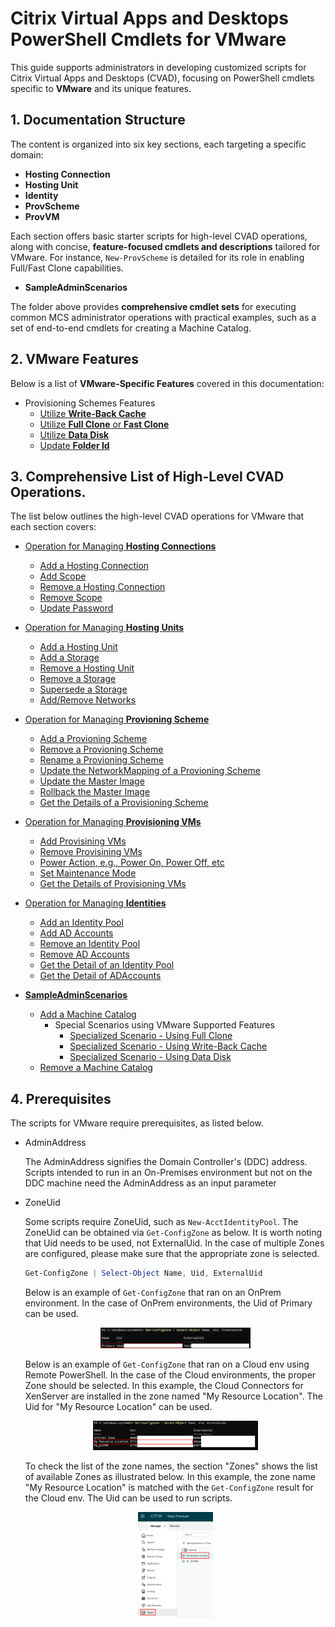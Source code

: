 # Citrix Virtual Apps and Desktops PowerShell Cmdlets for VMware

This guide supports administrators in developing customized scripts for Citrix Virtual Apps and Desktops (CVAD), focusing on PowerShell cmdlets specific to **VMware** and its unique features.



## 1. Documentation Structure

The content is organized into six key sections, each targeting a specific domain:

* **Hosting Connection**
* **Hosting Unit**
* **Identity** 
* **ProvScheme** 
* **ProvVM**

Each section offers basic starter scripts for high-level CVAD operations, along with concise, **feature-focused cmdlets and descriptions** tailored for VMware. For instance, ``New-ProvScheme`` is detailed for its role in enabling Full/Fast Clone capabilities.

* **SampleAdminScenarios**

The folder above provides **comprehensive cmdlet sets** for executing common MCS administrator operations with practical examples, such as a set of end-to-end cmdlets for creating a Machine Catalog.



## 2. VMware Features
   
Below is a list of **VMware-Specific Features** covered in this documentation:

* Provisioning Schemes Features
    * [Utilize **Write-Back Cache**](./ProvScheme/Write-Back%20Cache/)
    * [Utilize **Full Clone** or **Fast Clone**](./ProvScheme/Full%20Clone/)
    * [Utilize **Data Disk**](./ProvScheme/Data%20Disk/)
    * [Update **Folder Id**](./ProvScheme/Folder%20ID/)
    


## 3. Comprehensive List of High-Level CVAD Operations.

The list below outlines the high-level CVAD operations for VMware that each section covers:

* [Operation for Managing **Hosting Connections**](./Hosting%20Connection/)
    * [Add a Hosting Connection](./Hosting%20Connection/Add%20Hosting%20Connection/)
    * [Add Scope](./Hosting%20Connection/Add%20Scope/)
    * [Remove a Hosting Connection](./Hosting%20Connection/Remove%20Hosting%20Connection/)
    * [Remove Scope](./Hosting%20Connection/Remove%20Scope/)
    * [Update Password](./Hosting%20Connection/Update%20Password/)

* [Operation for Managing **Hosting Units**](./Hosting%20Unit/)
    * [Add a Hosting Unit](./Hosting%20Unit/Add%20Hosting%20Unit/)
    * [Add a Storage](./Hosting%20Unit/Add%20Storage/)
    * [Remove a Hosting Unit](./Hosting%20Unit/Remove%20Hosting%20Unit/)
    * [Remove a Storage ](./Hosting%20Unit/Remove%20Storage/)
    * [Supersede a Storage](./Hosting%20Unit/Supersede%20Storage/)
    * [Add/Remove Networks](./Hosting%20Unit/Update%20Network/)
    
* [Operation for Managing **Provioning Scheme**](./ProvScheme/)
    * [Add a Provioning Scheme](./ProvScheme/Add%20ProvScheme/)
    * [Remove a Provioning Scheme](./ProvScheme/Remove%20ProvScheme/)
    * [Rename a Provioning Scheme](./ProvScheme/Rename%20ProvScheme/)
    * [Update the NetworkMapping of a Provioning Scheme](./ProvScheme/Update%20NetworkMapping/)
    * [Update the Master Image](./ProvScheme/Update%20Master%20Image/)
    * [Rollback the Master Image](./ProvScheme/RollBack%20Master%20Image/)
    * [Get the Details of a Provisioning Scheme](./ProvScheme/Get%20ProvScheme%20Details/)
    
* [Operation for Managing **Provisioning VMs**](./ProvVm/)
    * [Add Provisining VMs](./ProvVm/Add%20ProvVM/)
    * [Remove Provisining VMs](./ProvVm/Remove%20ProvVM/)
    * [Power Action, e.g., Power On, Power Off, etc](./ProvVm/Power%20Action/)
    * [Set Maintenance Mode](./ProvVm/Set%20Maintenance%20Mode/)
    * [Get the Details of Provisioning VMs](./ProvVm/Get%20ProvVM%20Detail/)
    
* [Operation for Managing **Identities**](./Identity/)
    * [Add an Identity Pool](./Identity/Add%20IdentityPool/)
    * [Add AD Accounts](./Identity/Add%20ADAccount/)
    * [Remove an Identity Pool](./Identity/Remove%20IdentityPool/)
    * [Remove AD Accounts](./Identity/Remove%20ADAccount/)
    * [Get the Detail of an Identity Pool](./Identity/Get%20IdentityPool%20Details/)
    * [Get the Detail of ADAccounts](./Identity/Get%20ADAccounts%20Details/)

* [**SampleAdminScenarios**](./SampleAdminScenarios/)
    * [Add a Machine Catalog](./SampleAdminScenarios/Add%20Machine%20Catalog/)
        * Special Scenarios using VMware Supported Features
            * [Specialized Scenario - Using Full Clone](./SampleAdminScenarios/Add%20Machine%20Catalog/README.md#4-specialized-scenario---using-full-clone)
            * [Specialized Scenario - Using Write-Back Cache](./SampleAdminScenarios/Add%20Machine%20Catalog/README.md#5-specialized-scenario---using-Write-Back-Cache)
            * [Specialized Scenario - Using Data Disk](./SampleAdminScenarios/Add%20Machine%20Catalog/README.md#6-specialized-scenario---using-data-disk)
    * [Remove a Machine Catalog](./SampleAdminScenarios/Remove%20Machine%20Catalog/)
    

## 4. Prerequisites

The scripts for VMware require prerequisites, as listed below.

* AdminAddress

    The AdminAddress signifies the Domain Controller's (DDC) address. Scripts intended to run in an On-Premises environment but not on the DDC machine need the AdminAddress as an input parameter

* ZoneUid

    Some scripts require ZoneUid, such as `New-AcctIdentityPool`. The ZoneUid can be obtained via `Get-ConfigZone` as below. It is worth noting that Uid needs to be used, not ExternalUid. In the case of multiple Zones are configured, please make sure that the appropriate zone is selected.

    ```powershell
    Get-ConfigZone | Select-Object Name, Uid, ExternalUid
    ```
    
    Below is an example of `Get-ConfigZone` that ran on an OnPrem environment. In the case of OnPrem environments, the Uid of Primary can be used.

    <div align="center">
    <img src="../images/XenServer-GetConfigZone-OnPrem.png" width="50%"> 
    
    </div>

    Below is an example of `Get-ConfigZone` that ran on a Cloud env using Remote PowerShell. In the case of the Cloud environments, the proper Zone should be selected. In this example, the Cloud Connectors for XenServer are installed in the zone named "My Resource Location". The Uid for "My Resource Location" can be used.

    <div align="center">
    <img src="../images/XenServer-GetConfigZone-RemotePS.png" width="55%"> 
    </div>

    To check the list of the zone names, the section "Zones" shows the list of available Zones as illustrated below. In this example, the zone name "My Resource Location" is matched with the `Get-ConfigZone` result for the Cloud env. The Uid can be used to run scripts.
    
    <div align="center">
    <img src="../images/XenServer-Zone.png" width="25%"> 
    </div>